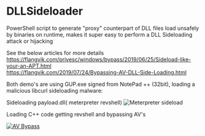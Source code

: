 # DLLSideloader
PowerShell script to generate "proxy" counterpart of DLL files load unsafely by binaries on runtime, makes it super easy to perform  a DLL Sideloading attack or hijacking  

See the below articles for more details  
https://flangvik.com/privesc/windows/bypass/2019/06/25/Sideload-like-your-an-APT.html  
https://flangvik.com/2019/07/24/Bypassing-AV-DLL-Side-Loading.html

Both demo's are using GUP.exe signed from NotePad ++ (32bit), loading a malicious libcurl sideloading malware:  

Sideloading payload.dll( meterpreter revshell)
![Meterpreter sideload](https://github.com/SkiddieTech/DLLSideloader/blob/master/dll-sideload-demogif.gif)


Loading C++ code getting revshell and bypassing AV's

[![AV Bypass](https://img.youtube.com/vi/pWJ_pd0QhFM/maxresdefault.jpg)](https://youtu.be/pWJ_pd0QhFM)
